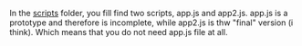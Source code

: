 In the [scripts](https://github.com/Hamid3DATA/JavaScript/tree/main/BlackJack/scripts) folder, you fill find two scripts, app.js and app2.js.
app.js is a prototype and therefore is incomplete, while app2.js is thw "final" version (i think). Which means that you do not need app.js file at all.
